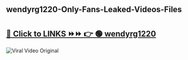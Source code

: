 
 ## wendyrg1220-Only-Fans-Leaked-Videos-Files

# <h2><a href="https://mediaupload.pro?wendyrg1220">🔗 Click to LINKS ⏩⏩ 👉 🟢 wendyrg1220 </a></h2>

<a href="https://mediaupload.pro?wendyrg1220" rel="nofollow" data-target="animated-image.originalLink"><img src="https://i.ibb.co.com/xMMVF88/686577567.gif" alt="Viral Video Original" style="max-width: 100%; display: inline-block;" data-target="animated-image.originalImage"></a>